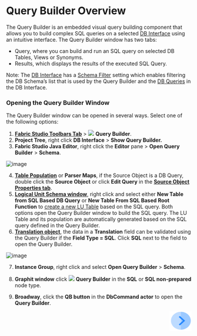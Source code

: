 # Query Builder Overview

The Query Builder is an embedded visual query building component that allows you to build complex SQL queries on a selected [DB Interface](/articles/05_DB_interfaces/03_DB_interfaces_overview.md) using an intuitive interface. 
The Query Builder window has two tabs: 
* Query, where you can build and run an SQL query on selected DB Tables, Views or Synonyms.
* Results, which displays the results of the executed SQL Query. 

Note: 
The [DB Interface](/articles/05_DB_interfaces/03_DB_interfaces_overview.md) has a [Schema Filter](/articles/05_DB_interfaces/03_DB_interfaces_overview.md#schema-filter) setting which enables filtering the DB Schema’s list that is used by the Query Builder and the [DB Queries](/articles/07_table_population/01_table_population_overview.md) in the DB Interface.

### Opening the Query Builder Window
 The Query Builder window can be opened in several ways. Select one of the following options: 
1.	[**Fabric Studio Toolbars Tab**](/articles/04_fabric_studio/01_UI_components_and_menus.md#fabric-studio-toolbar-tabs) > <img src="https://github.com/k2view-academy/K2View-Academy/blob/master/articles/11_query_builder/images/12_1_1%20icon.png"> **Query Builder**.
2.	**Project Tree**, right click **DB Interface** > **Show Query Builder.**
3.	**Fabric Studio Java Editor**, right click the **Editor** pane > **Open Query Builder** > **Schema**.

![image](https://github.com/k2view-academy/K2View-Academy/blob/master/articles/11_query_builder/images/12_1_2%20Schema..png)

4.	[**Table Population**](/articles/07_table_population/01_table_population_overview.md) or **Parser Maps**, if the Source Object is a DB Query, double click the **Source Object** or click **Edit Query** in the [**Source Object Properties tab**](/articles/07_table_population/04_table_population_properties_tab.md#source-object---db-query-properties).
5.	[**Logical Unit Schema window**](/articles/03_logical_units/03_LU_schema_window.md), right click and select either **New Table from SQL Based DB Query** or **New Table From SQL Based Root Function** to [create a new LU Table](/articles/06_LU_tables/02_create_an_LU_table.md) based on the SQL query. Both options open the Query Builder window to build the SQL query.  The LU Table and its population are automatically generated based on the SQL query defined in the Query Builder.
6.	[**Translation object**](/articles/09_translations/01_translations_overview_and_use_cases.md#translation-schema), the data in a **Translation** field can be validated using the Query Builder if the **Field Type = SQL**. Click **SQL** next to the field to open the Query Builder.

![image](https://github.com/k2view-academy/K2View-Academy/blob/master/articles/11_query_builder/images/12_1_3%20query%20builder.png)

7.	**Instance Group**, right click and select **Open Query Builder** > **Schema**.
8.	**Graphit window** click <img src="https://github.com/k2view-academy/K2View-Academy/blob/master/articles/11_query_builder/images/12_1_1%20icon.png"> **Query Builder** in the **SQL** or **SQL non-prepared** node type.

9.	**Broadway**, click the **QB button** in the **DbCommand actor** to open the **Query Builder**.   
<!--Next drops (drop 2)- add links to Broaway, Instance Group, Graphit-->

[<img align="right" width="60" height="54" src="/articles/images/Next.png">](/articles/11_query_builder/02_query_builder_window.md)

